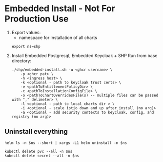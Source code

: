 # Embedded Install - Not For Production Use
1. Export values:
   - namespace for installation of all charts
    ```
    export ns=shp
    ```
1. Install Embedded Postgresql, Embedded Keycloak + SHP
   Run from base directory:
    ```
    ./shp/embedded-install.sh -u <ghcr username> \
        -p <ghcr pat> \
        -h <ingress host> \
        -k <optional - path to keycloak trust certs> \
        -e <pathToEntitlementPolicyDir> \
        -c <pathToInstallationConfigFile> \
        -o <pathToChartOverridesFile(s) -- multiple files can be passed with "," delimeter> \
        -l <optional - path to local charts dir > \
        -i <optional - scale istio down and up after install (no arg)>
        -a <optional - add security contexts to keycloak, config, and registry (no arg)>
    ```
   
## Uninstall everything
```shell
helm ls -n $ns --short | xargs -L1 helm uninstall -n $ns

kubectl delete pvc --all -n $ns
kubectl delete secret --all -n $ns
```